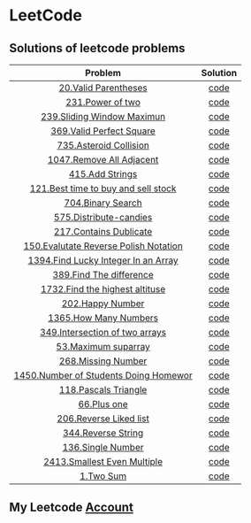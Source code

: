 # LeetCode  
## Solutions of leetcode problems

 
|Problem                      | Solution|
| :-----------:               | :--------: |
|[20.Valid Parentheses]("https://leetcode.com/problems/valid-parentheses/")| [code](_20_valid_parentheses.cpp)
|[231.Power of two](https://leetcode.com/problems/power-of-two/)| [code](_231_power_of_two.cpp)|
|[239.Sliding Window Maximun](https://leetcode.com/problems/sliding-windo-maximum/)| [code](_239_sliding_window_maximum.cpp)|
|[369.Valid Perfect Square](https://leetcode.com/problems/valid-perfect-squar/)| [code](_367_Valid_perfect_squar.cpp)|
|[735.Asteroid Collision](https://leetcode.com/problems/asteroid-collision/)| [code](_735_asteroid_collision.cpp_)|
|[1047.Remove All Adjacent](https://leetcode.com/problems/remove-all-adjacent-duplicates-in-string/)| [code](_1047_remove_all_adjacent_duplicates_in_string.cpp)|
|[415.Add Strings](https://leetcode.com/problems/add-strings/)| [code](add_strings.cpp)|
|[121.Best time to buy and sell stock](https://leetcode.com/problems/best-time-to-buy-and-sell-stock/)| [code](best_time_to_buy_and_sell_stock.cpp)|
|[704.Binary Search](https://leetcode.com/problems/binary-search/)| [code](BinarySearch.cpp)|
|[575.Distribute-candies](https://leetcode.com/problems/distribute-candies/)| [code](distribute_candies.cpp)|
|[217.Contains Dublicate](https://leetcode.com/problems/contains-duplicate/)| [code](contains_duplicate.cpp)|
|[150.Evalutate Reverse Polish Notation](https://leetcode.com/problems/evaluate-reverse-polish-notation/)| [code](evaluate_reverse_polish_notaion.cpp)|
|[1394.Find Lucky Integer In an Array](https://leetcode.com/problems/find-lucky-integer-in-an-array/)| [code](find_lucky_int_in_an_array.cpp)|
|[389.Find The difference](https://leetcode.com/problems/find-the-difference/)| [code](find_the_difference.cpp)|
|[1732.Find the highest altituse](https://leetcode.com/problems/find-the-highest-altitude/)| [code](find_the_hightst_altitude.cpp)|
|[202.Happy Number](https://leetcode.com/problems/happy-number/)| [code](happy_number.cpp)|
|[1365.How Many Numbers](https://leetcode.com/problems/how-many-numbers-are-smaller-than-the-current-number/)| [code](how_many_num_are_smaller_than_the_current_numbers.cpp)|
|[349.Intersection of two arrays](https://leetcode.com/problems/intersection-of-two-arrays/)| [code](insertion_of_two_arrays.cpp)|
|[53.Maximum suparray](https://leetcode.com/problems/maximum-subarray/)| [code](maximum_suparray.cpp)|
|[268.Missing Number](https://leetcode.com/problems/missing-number/)| [code](missing_number.cpp)|
|[1450.Number of Students Doing Homewor](https://leetcode.com/problems/number-of-students-doing-homework-at-a-given-time/)| [code](number_of_stu_doing_homwork.cpp)|
|[118.Pascals Triangle](https://leetcode.com/problems/pascals-triangle/)| [code](Pascal_Triangle.cpp)|
|[66.Plus one](https://leetcode.com/problems/plus-one/)| [code](plus_one.cpp)|
|[206.Reverse Liked list](https://leetcode.com/problems/reverse-linked-list/)| [code](reverse_linked_list.cpp)|
|[344.Reverse String](https://leetcode.com/problems/reverse-string/)| [code](Reverse_string.cpp)|
|[136.Single Number](https://leetcode.com/problems/single-number/)| [code](single_number.cpp)|
|[2413.Smallest Even Multiple](https://leetcode.com/problems/smallest-even-multiple/)| [code](smallest_even_multiple.cpp)|
|[1.Two Sum](https://leetcode.com/problems/two-sum/)| [code](tow_sum.cpp)|


## My Leetcode [Account](https://leetcode.com/Mohamed_AboElNasr/)
 




